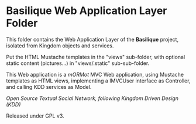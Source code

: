 # Basilique Web Application Layer Folder

This folder contains the Web Application Layer of the **Basilique** project, isolated from Kingdom objects and services.

Put the HTML Mustache templates in the "views" sub-folder, with optional static content (pictures...) in "views/.static" sub-sub-folder.

This Web application is a *mORMot* MVC Web application, using Mustache templates as HTML views, implementing a IMVCUser interface as Controller, and calling KDD services as Model.

*Open Source Textual Social Network, following Kingdom Driven Design (KDD)*

Released under GPL v3.
